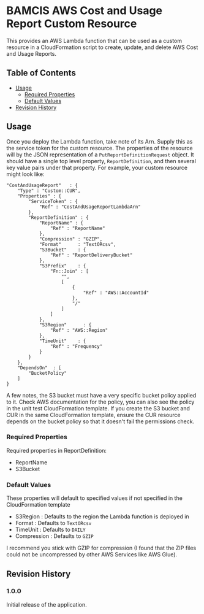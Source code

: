 # BAMCIS AWS Cost and Usage Report Custom Resource

This provides an AWS Lambda function that can be used as a custom resource in a  CloudFormation script to create, update, and delete AWS Cost and Usage Reports.

## Table of Contents
- [Usage](#usage)
  * [Required Properties](#required-properties)
  * [Default Values](#default-values)
- [Revision History](#revision-history)

## Usage

Once you deploy the Lambda function, take note of its Arn. Supply this as the service token for the custom resource. The properties of the resource will by the JSON representation of a `PutReportDefinitionRequest` object. It should have a single top level property, `ReportDefinition`, and then several key value pairs under that property. For example, your custom resource might look like:

    "CostAndUsageReport"   : {
        "Type" : "Custom::CUR",
        "Properties" : {
            "ServiceToken" : {
                "Ref" : "CostAndUsageReportLambdaArn"
            },
            "ReportDefinition" : {
                "ReportName" : {
                    "Ref" : "ReportName"
                },
                "Compression" : "GZIP",
                "Format"      : "TextORcsv",
                "S3Bucket"    : {
                    "Ref" : "ReportDeliveryBucket"
                },
                "S3Prefix"    : {
                    "Fn::Join" : [
                        "",
                        [
                            {
                                "Ref" : "AWS::AccountId"
                            },
                            "/"
                        ]
                    ]
                },
                "S3Region"      : {
                    "Ref" : "AWS::Region"
                },
                "TimeUnit"    : {
                    "Ref" : "Frequency"
                }
            }
        },
        "DependsOn"  : [
            "BucketPolicy"
        ]
    }

A few notes, the S3 bucket must have a very specific bucket policy applied to it. Check AWS documentation for the policy, you can also see the policy in the unit test CloudFormation template. If you create the S3 bucket and CUR in the same CloudFormation template, ensure the CUR resource depends on the bucket policy so that it doesn't fail the permissions check.

### Required Properties

Required properties in ReportDefinition:
- ReportName
- S3Bucket

### Default Values

These properties will default to specified values if not specified in the CloudFormation template
- S3Region : Defaults to the region the Lambda function is deployed in
- Format : Defaults to `TextORcsv`
- TimeUnit : Defaults to `DAILY`
- Compression : Defaults to `GZIP`

I recommend you stick with GZIP for compression (I found that the ZIP files could not be uncompressed by other AWS Services like AWS Glue).

## Revision History

### 1.0.0
Initial release of the application.
